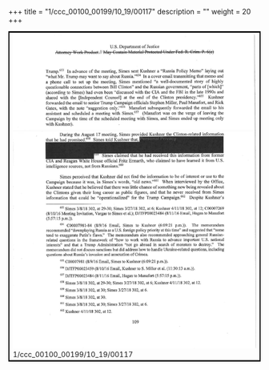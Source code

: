 +++
title = "1/ccc_00100_00199/10_19/00117"
description = ""
weight = 20
+++

<table style="border:2px solid black;max-width:800px;max-height:800px;" 
><tr><td>
<img class="center-fit-jpg"
src="/jpg_/jpg_mueller_report_searchable_117.jpg">
1/ccc_00100_00199/10_19/00117
</img></td></tr></table>
